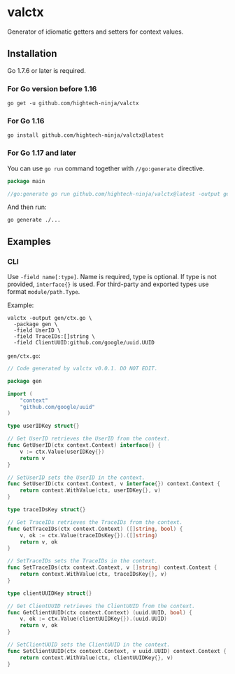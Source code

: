 # valctx

Generator of idiomatic getters and setters for context values.

## Installation

Go 1.7.6 or later is required.

### For Go version before 1.16
```shell
go get -u github.com/hightech-ninja/valctx
```

### For Go 1.16
```shell
go install github.com/hightech-ninja/valctx@latest
```

### For Go 1.17 and later
You can use `go run` command together with `//go:generate` directive.
```go
package main

//go:generate go run github.com/hightech-ninja/valctx@latest -output gen/ctx.go -package gen -field UserID:string
```

And then run:
```shell
go generate ./...
```

## Examples

### CLI
Use `-field name[:type]`. Name is required, type is optional. If type is not provided, `interface{}` is used.
For third-party and exported types use format `module/path.Type`.

Example:
```shell
valctx -output gen/ctx.go \
  -package gen \
  -field UserID \
  -field TraceIDs:[]string \
  -field ClientUUID:github.com/google/uuid.UUID
```

`gen/ctx.go`:
```go
// Code generated by valctx v0.0.1. DO NOT EDIT.

package gen

import (
    "context"
    "github.com/google/uuid"
)

type userIDKey struct{}

// Get UserID retrieves the UserID from the context.
func GetUserID(ctx context.Context) interface{} {
    v := ctx.Value(userIDKey{})
    return v
}

// SetUserID sets the UserID in the context.
func SetUserID(ctx context.Context, v interface{}) context.Context {
    return context.WithValue(ctx, userIDKey{}, v)
}

type traceIDsKey struct{}

// Get TraceIDs retrieves the TraceIDs from the context.
func GetTraceIDs(ctx context.Context) ([]string, bool) {
    v, ok := ctx.Value(traceIDsKey{}).([]string)
    return v, ok
}

// SetTraceIDs sets the TraceIDs in the context.
func SetTraceIDs(ctx context.Context, v []string) context.Context {
    return context.WithValue(ctx, traceIDsKey{}, v)
}

type clientUUIDKey struct{}

// Get ClientUUID retrieves the ClientUUID from the context.
func GetClientUUID(ctx context.Context) (uuid.UUID, bool) {
    v, ok := ctx.Value(clientUUIDKey{}).(uuid.UUID)
    return v, ok
}

// SetClientUUID sets the ClientUUID in the context.
func SetClientUUID(ctx context.Context, v uuid.UUID) context.Context {
    return context.WithValue(ctx, clientUUIDKey{}, v)
}

```
